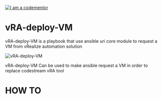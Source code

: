<a href="http://bitly.com/2grT54q"><img src="https://cdn.codementor.io/badges/i_am_a_codementor_dark.svg" alt="I am a codementor" style="max-width:100%"/></a>

vRA-deploy-VM
=============

vRA-deploy-VM is a playbook that use ansible uri core module to request a VM from vRealize automation solution

![vRA-deploy-VM](http://blogs.vmware.com/management/files/2015/02/vRA-Product-Icon-Mac_0.png)


vRA-deploy-VM Can be used to make ansible request a VM in order to replace codestream vRA tool

HOW TO 
================


